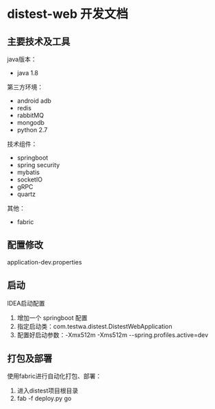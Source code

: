 # distest-web 开发文档

## 主要技术及工具
java版本：
 - java 1.8
 
第三方环境：
 - android adb
 - redis
 - rabbitMQ
 - mongodb
 - python 2.7

技术组件：
 - springboot
 - spring security
 - mybatis
 - socketIO
 - gRPC
 - quartz

其他：
 - fabric 

## 配置修改
application-dev.properties

## 启动
IDEA启动配置
 1. 增加一个 springboot 配置
 2. 指定启动类：com.testwa.distest.DistestWebApplication
 3. 配置好启动参数：-Xmx512m -Xms512m --spring.profiles.active=dev

## 打包及部署
使用fabric进行自动化打包、部署：
 1. 进入distest项目根目录
 2. fab -f deploy.py go
